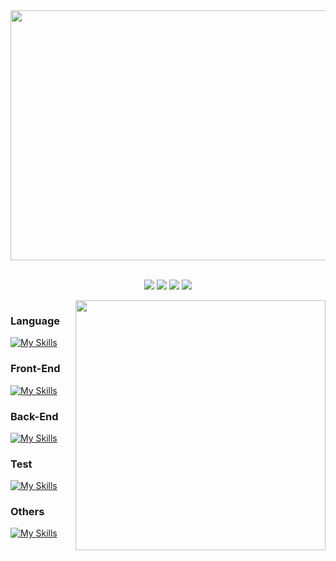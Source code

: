 <div>
  <img width="900" height="400" src="https://i.imgur.com/PW97SDw.png">
<div>

<br/>
  
<div align="center">

  [![](https://img.shields.io/badge/LinkedIn-0077B5?style=for-the-badge&logo=linkedin&logoColor=white)](https://www.linkedin.com/in/vinicius-benfica/)
  [![](https://img.shields.io/badge/Instagram-E4405F?style=for-the-badge&logo=instagram&logoColor=white)](https://www.instagram.com/vb_benfica/)
  [![](https://img.shields.io/badge/Twitter-1DA1F2?style=for-the-badge&logo=twitter&logoColor=white)](https://twitter.com/VBbenfica)
  [![](https://img.shields.io/badge/Facebook-1877F2?style=for-the-badge&logo=facebook&logoColor=white)](https://www.facebook.com/Vinicius.Benfica.Ruy)
</div>


<div style="display: flex; justify-content: space-between">
  <div>

  ### Language
  [![My Skills](https://skillicons.dev/icons?i=js,ts&theme=dark&&perline=5)](https://skillicons.dev)

  ### Front-End
  [![My Skills](https://skillicons.dev/icons?i=nextjs,react,vue,tailwind,bootstrap,jquery,html,css,sass,styledcomponents&theme=dark&&perline=5)](https://skillicons.dev)

  ### Back-End
  [![My Skills](https://skillicons.dev/icons?i=nestjs,nodejs&theme=dark)](https://skillicons.dev)

  ### Test
  [![My Skills](https://skillicons.dev/icons?i=jest,vitest&theme=dark)](https://skillicons.dev)

  ### Others
  [![My Skills](https://skillicons.dev/icons?i=docker,git,vite&theme=dark)](https://skillicons.dev)
</div>

  <img height="400" widht="400" src="https://i.pinimg.com/originals/5e/b1/16/5eb11602ed6c805919e0842d1b70cc9a.gif">

</div>
  
<div>
    
</div>
